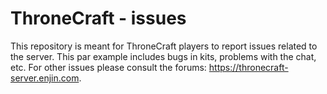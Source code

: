 # ThroneCraft - issues

This repository is meant for ThroneCraft players to report issues related to the server. This par example includes bugs in kits, problems with the chat, etc. For other issues please consult the forums: https://thronecraft-server.enjin.com.
